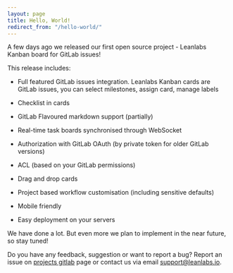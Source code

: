 ```yaml
---
layout: page
title: Hello, World!
redirect_from: "/hello-world/"
---
```


A few days ago we released our first open source project - Leanlabs Kanban board for GitLab issues!

This release includes:

- Full featured GitLab issues integration. Leanlabs Kanban cards are GitLab issues, you can select milestones, assign card, manage labels

- Checklist in cards

- GitLab Flavoured markdown support (partially)

- Real-time task boards synchronised through WebSocket

- Authorization with GitLab OAuth (by private token for older GitLab versions)

- ACL (based on your GitLab permissions)

- Drag and drop cards

- Project based workflow customisation (including sensitive defaults)

- Mobile friendly

- Easy deployment on your servers

We have done a lot. But even more we plan to implement in the near future, so stay tuned!

Do you have any feedback, suggestion or want to report a bug? Report an issue on [projects gitlab](https://gitlab.com/leanlabsio/kanban/issues) page or contact us via email [support@leanlabs.io](mailto:support@leanlabs.io).

